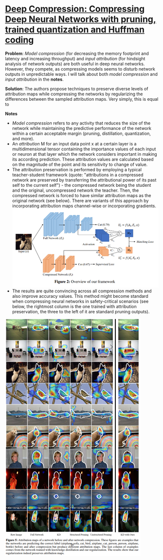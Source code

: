 # [Deep Compression: Compressing Deep Neural Networks with pruning, trained quantization and Huffman coding](https://arxiv.org/pdf/2010.15054v1.pdf)

**Problem**: *Model compression* (for decreasing the memory footprint and latency and increasing throughput) and *input attribution* (for hindsight analysis of network outputs) are both
useful in deep neural networks. However, they compete, as compressing models seems to disturb network outputs in unpredictable ways. 
I will talk about both *model compression* and *input attribution* in the **notes**.

**Solution**:
The authors propose techniques to preserve diverse levels of attribution maps while compressing the networks by regularizing the differences between the sampled attribution maps. Very simply, this is equal to 

**Notes**
* *Model compression* refers to any activity that reduces the size of the network while maintaining the predictive performance of the network within a certain acceptable margin (pruning, distillation, quantization, and more).
* An *attribution* M for an input data point x at a certain layer is a multidimensional tensor containing the importance values of each input or neuron at that
layer which the network considers important in making its according prediction. These attribution values are calculated based on the magnitude of the point and its sensitivity to change of value.
* The attribution preservation is performed by employing a typical teacher-student framework (quote: "attributions in a compressed network are preserved by 
transferring the attributional power of its past self to the current self") - the compressed network being the student and the original, uncompressed network the teacher. Then, the compressed
network is forced to have similar attribution maps as the original network (see below).
There are variants of this approach by incorporating attribution maps channel-wise or incorporating gradients.
![Attribution preservation](../images/attribution_preservation.png)
* The results are quite convincing across all compression methods and also improve accuracy values. This method might become standard when compressing neural networks in safety-critical scenarios (see below, the rightmost column is the one trained with attribution preservation, the three to the left of it are standard pruning outputs).

![Attribution preservation](../images/results_preservation.png)

